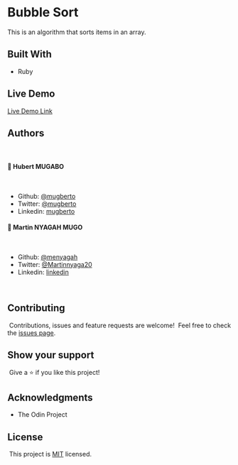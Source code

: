 # Bubble Sort

This is an algorithm that sorts items in an array.

## Built With

- Ruby
  ​
## Live Demo

[Live Demo Link](https://repl.it/talk/share/Bubble-sort/41734)
​
​
## Authors

​
#### 👤  **Hubert MUGABO**
​

- Github: [@mugberto](https://github.com/mugberto)
- Twitter: [@mugberto](https://twitter.com/mugberto)
- Linkedin: [mugberto](https://www.linkedin.com/in/hubert-mugabo-23144b6a/)


#### 👤  **Martin NYAGAH MUGO**

 ​
- Github: [@menyagah](https://github.com/menyagah)
- Twitter: [@Martinnyaga20](https://twitter.com/Martinnyaga20)
- Linkedin: [linkedin](https://linkedin.com/linkedinhandle)

 ​
## Contributing

​
Contributions, issues and feature requests are welcome!
​
Feel free to check the [issues page](https://github.com/menyagah/ruby_bubblesort/issues).
​

## Show your support

​
Give a ⭐️ if you like this project!
​

## Acknowledgments

- The Odin Project

## License
​
This project is [MIT](lic.url) licensed.
